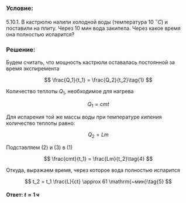 ###  Условие:

$5.10.1.$ В кастрюлю налили холодной воды (температура $10 ~^{\circ}C$) и поставили на плиту. Через $10 \mathrm{~мин}$ вода закипела. Через какое время она полностью испарится?

###  Решение:

Будем считать, что мощность кастрюли оставалась постоянной за время экспиремента

$$
\frac{Q_1}{t_1} = \frac{Q_2}{t_2}\tag{1}
$$

Количество теплоты $Q_1$, необходимое для нагрева

$$
Q_1 = cmt\tag{2}
$$

Для испарения той же массы воды при температуре кипения количество теплоты равно:

$$
Q_2 = Lm\tag{3}
$$

Подставляем $(2)$ и $(3)$ в $(1)$

$$
\frac{cmt}{t_1} = \frac{Lm}{t_2}\tag{4}
$$

Откуда, выражаем время, через которое вода полностью испарится

$$
t_2 = t_1 \frac{L}{ct} \approx 61 \mathrm{~мин}\tag{5}
$$

#### Ответ: $t \approx 1 \,ч$